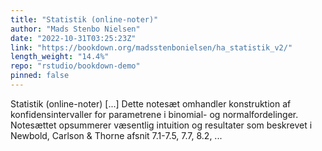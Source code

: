 ```yaml
---
title: "Statistik (online-noter)"
author: "Mads Stenbo Nielsen"
date: "2022-10-31T03:25:23Z"
link: "https://bookdown.org/madsstenbonielsen/ha_statistik_v2/"
length_weight: "14.4%"
repo: "rstudio/bookdown-demo"
pinned: false
---
```


Statistik (online-noter) [...] Dette notesæt omhandler konstruktion af konfidensintervaller for parametrene i binomial- og normalfordelinger. Notesættet opsummerer væsentlig intuition og resultater som beskrevet i Newbold, Carlson & Thorne afsnit 7.1-7.5, 7.7, 8.2, ...
